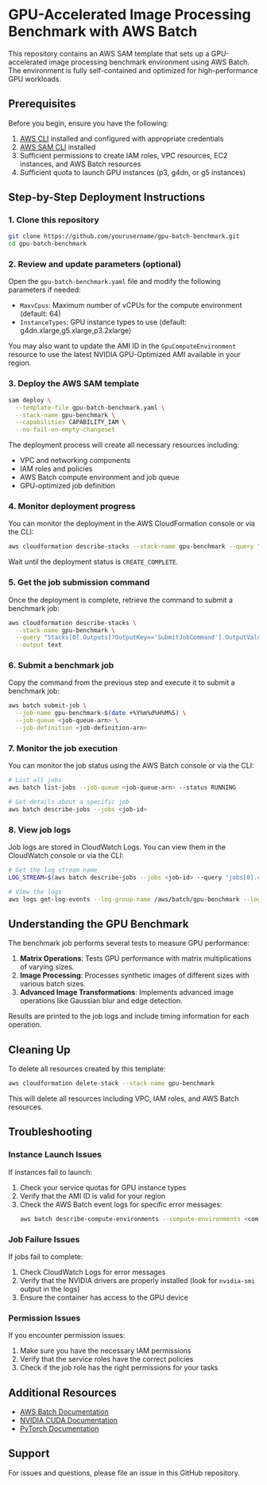 # GPU-Accelerated Image Processing Benchmark with AWS Batch

This repository contains an AWS SAM template that sets up a GPU-accelerated image processing benchmark environment using AWS Batch. The environment is fully self-contained and optimized for high-performance GPU workloads.

## Prerequisites

Before you begin, ensure you have the following:

1. [AWS CLI](https://aws.amazon.com/cli/) installed and configured with appropriate credentials
2. [AWS SAM CLI](https://docs.aws.amazon.com/serverless-application-model/latest/developerguide/serverless-sam-cli-install.html) installed
3. Sufficient permissions to create IAM roles, VPC resources, EC2 instances, and AWS Batch resources
4. Sufficient quota to launch GPU instances (p3, g4dn, or g5 instances)

## Step-by-Step Deployment Instructions

### 1. Clone this repository

```bash
git clone https://github.com/yourusername/gpu-batch-benchmark.git
cd gpu-batch-benchmark
```

### 2. Review and update parameters (optional)

Open the `gpu-batch-benchmark.yaml` file and modify the following parameters if needed:

- `MaxvCpus`: Maximum number of vCPUs for the compute environment (default: 64)
- `InstanceTypes`: GPU instance types to use (default: g4dn.xlarge,g5.xlarge,p3.2xlarge)

You may also want to update the AMI ID in the `GpuComputeEnvironment` resource to use the latest NVIDIA GPU-Optimized AMI available in your region.

### 3. Deploy the AWS SAM template

```bash
sam deploy \
  --template-file gpu-batch-benchmark.yaml \
  --stack-name gpu-benchmark \
  --capabilities CAPABILITY_IAM \
  --no-fail-on-empty-changeset
```

The deployment process will create all necessary resources including:
- VPC and networking components
- IAM roles and policies
- AWS Batch compute environment and job queue
- GPU-optimized job definition

### 4. Monitor deployment progress

You can monitor the deployment in the AWS CloudFormation console or via the CLI:

```bash
aws cloudformation describe-stacks --stack-name gpu-benchmark --query "Stacks[0].StackStatus"
```

Wait until the deployment status is `CREATE_COMPLETE`.

### 5. Get the job submission command

Once the deployment is complete, retrieve the command to submit a benchmark job:

```bash
aws cloudformation describe-stacks \
  --stack-name gpu-benchmark \
  --query "Stacks[0].Outputs[?OutputKey=='SubmitJobCommand'].OutputValue" \
  --output text
```

### 6. Submit a benchmark job

Copy the command from the previous step and execute it to submit a benchmark job:

```bash
aws batch submit-job \
  --job-name gpu-benchmark-$(date +%Y%m%d%H%M%S) \
  --job-queue <job-queue-arn> \
  --job-definition <job-definition-arn>
```

### 7. Monitor the job execution

You can monitor the job status using the AWS Batch console or via the CLI:

```bash
# List all jobs
aws batch list-jobs --job-queue <job-queue-arn> --status RUNNING

# Get details about a specific job
aws batch describe-jobs --jobs <job-id>
```

### 8. View job logs

Job logs are stored in CloudWatch Logs. You can view them in the CloudWatch console or via the CLI:

```bash
# Get the log stream name
LOG_STREAM=$(aws batch describe-jobs --jobs <job-id> --query "jobs[0].container.logStreamName" --output text)

# View the logs
aws logs get-log-events --log-group-name /aws/batch/gpu-benchmark --log-stream-name $LOG_STREAM
```

## Understanding the GPU Benchmark

The benchmark job performs several tests to measure GPU performance:

1. **Matrix Operations**: Tests GPU performance with matrix multiplications of varying sizes.
2. **Image Processing**: Processes synthetic images of different sizes with various batch sizes.
3. **Advanced Image Transformations**: Implements advanced image operations like Gaussian blur and edge detection.

Results are printed to the job logs and include timing information for each operation.

## Cleaning Up

To delete all resources created by this template:

```bash
aws cloudformation delete-stack --stack-name gpu-benchmark
```

This will delete all resources including VPC, IAM roles, and AWS Batch resources.

## Troubleshooting

### Instance Launch Issues

If instances fail to launch:

1. Check your service quotas for GPU instance types
2. Verify that the AMI ID is valid for your region
3. Check the AWS Batch event logs for specific error messages:
   ```bash
   aws batch describe-compute-environments --compute-environments <compute-env-arn> --query "computeEnvironments[0].status"
   ```

### Job Failure Issues

If jobs fail to complete:

1. Check CloudWatch Logs for error messages
2. Verify that the NVIDIA drivers are properly installed (look for `nvidia-smi` output in the logs)
3. Ensure the container has access to the GPU device

### Permission Issues

If you encounter permission issues:

1. Make sure you have the necessary IAM permissions
2. Verify that the service roles have the correct policies
3. Check if the job role has the right permissions for your tasks

## Additional Resources

- [AWS Batch Documentation](https://docs.aws.amazon.com/batch/)
- [NVIDIA CUDA Documentation](https://docs.nvidia.com/cuda/)
- [PyTorch Documentation](https://pytorch.org/docs/)

## Support

For issues and questions, please file an issue in this GitHub repository.
